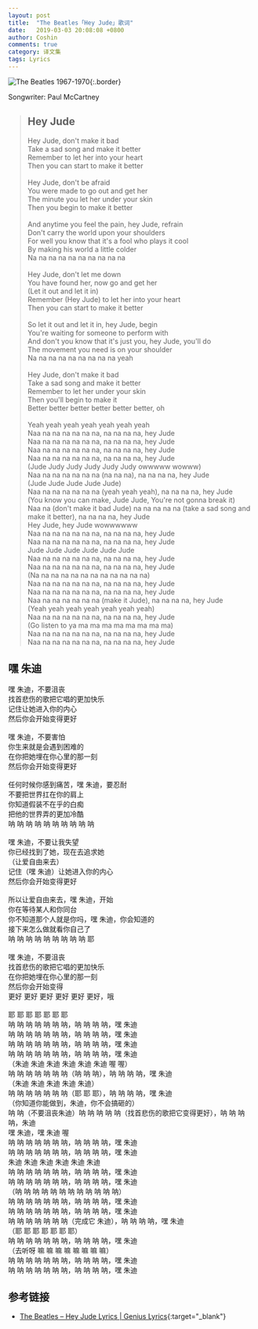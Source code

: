 ```yaml
---
layout: post
title:  "The Beatles「Hey Jude」歌词"
date:   2019-03-03 20:08:08 +0800
author: Coshin
comments: true
category: 译文集
tags: Lyrics
---
```

![The Beatles 1967-1970](https://is5-ssl.mzstatic.com/image/thumb/Music128/v4/27/70/11/2770116d-0a57-f107-ba91-bd3679d44e5f/source/600x600bb.jpg){:.border}

Songwriter: Paul McCartney

<blockquote class="original">
  <h2>Hey Jude</h2>
  <p>
    Hey Jude, don't make it bad<br>
    Take a sad song and make it better<br>
    Remember to let her into your heart<br>
    Then you can start to make it better<br>
    <br>
    Hey Jude, don't be afraid<br>
    You were made to go out and get her<br>
    The minute you let her under your skin<br>
    Then you begin to make it better<br>
    <br>
    And anytime you feel the pain, hey Jude, refrain<br>
    Don't carry the world upon your shoulders<br>
    For well you know that it's a fool who plays it cool<br>
    By making his world a little colder<br>
    Na na na na na na na na na na<br>
    <br>
    Hey Jude, don't let me down<br>
    You have found her, now go and get her<br>
    (Let it out and let it in)<br>
    Remember (Hey Jude) to let her into your heart<br>
    Then you can start to make it better<br>
    <br>
    So let it out and let it in, hey Jude, begin<br>
    You're waiting for someone to perform with<br>
    And don't you know that it's just you, hey Jude, you'll do<br>
    The movement you need is on your shoulder<br>
    Na na na na na na na na na yeah<br>
    <br>
    Hey Jude, don't make it bad<br>
    Take a sad song and make it better<br>
    Remember to let her under your skin<br>
    Then you'll begin to make it<br>
    Better better better better better better, oh<br>
    <br>
    Yeah yeah yeah yeah yeah yeah yeah<br>
    Naa na na na na na na, na na na na, hey Jude<br>
    Naa na na na na na na, na na na na, hey Jude<br>
    Naa na na na na na na, na na na na, hey Jude<br>
    Naa na na na na na na, na na na na, hey Jude<br>
    (Jude Judy Judy Judy Judy Judy owwwww wowww)<br>
    Naa na na na na na na (na na na), na na na na, hey Jude<br>
    (Jude Jude Jude Jude Jude)<br>
    Naa na na na na na na (yeah yeah yeah), na na na na, hey Jude<br>
    (You know you can make, Jude Jude, You're not gonna break it)<br>
    Naa na (don't make it bad Jude) na na na na na (take a sad song and make it better), na na na na, hey Jude<br>
    Hey Jude, hey Jude wowwwwww<br>
    Naa na na na na na na, na na na na, hey Jude<br>
    Naa na na na na na na, na na na na, hey Jude<br>
    Jude Jude Jude Jude Jude Jude<br>
    Naa na na na na na na, na na na na, hey Jude<br>
    Naa na na na na na na, na na na na, hey Jude<br>
    (Na na na na na na na na na na na na)<br>
    Naa na na na na na na, na na na na, hey Jude<br>
    Naa na na na na na na, na na na na, hey Jude<br>
    Naa na na na na na na (make it Jude), na na na na, hey Jude<br>
    (Yeah yeah yeah yeah yeah yeah yeah)<br>
    Naa na na na na na na, na na na na, hey Jude<br>
    (Go listen to ya ma ma ma ma ma ma ma ma)<br>
    Naa na na na na na na, na na na na, hey Jude<br>
    Naa na na na na na na, na na na na, hey Jude
  </p>
</blockquote>

<div class="translation">
  <h2>嘿 朱迪</h2>
  <p>
    嘿 朱迪，不要沮丧<br>
    找首悲伤的歌把它唱的更加快乐<br>
    记住让她进入你的内心<br>
    然后你会开始变得更好<br>
    <br>
    嘿 朱迪，不要害怕<br>
    你生来就是会遇到困难的<br>
    在你把她埋在你心里的那一刻<br>
    然后你会开始变得更好<br>
    <br>
    任何时候你感到痛苦，嘿 朱迪，要忍耐<br>
    不要把世界扛在你的肩上<br>
    你知道假装不在乎的白痴<br>
    把他的世界弄的更加冷酷<br>
    呐 呐 呐 呐 呐 呐 呐 呐 呐 呐<br>
    <br>
    嘿 朱迪，不要让我失望<br>
    你已经找到了她，现在去追求她<br>
    （让爱自由来去）<br>
    记住（嘿 朱迪）让她进入你的内心<br>
    然后你会开始变得更好<br>
    <br>
    所以让爱自由来去，嘿 朱迪，开始<br>
    你在等待某人和你同台<br>
    你不知道那个人就是你吗，嘿 朱迪，你会知道的<br>
    接下来怎么做就看你自己了<br>
    呐 呐 呐 呐 呐 呐 呐 呐 呐 耶<br>
    <br>
    嘿 朱迪，不要沮丧<br>
    找首悲伤的歌把它唱的更加快乐<br>
    在你把她埋在你心里的那一刻<br>
    然后你会开始变得<br>
    更好 更好 更好 更好 更好 更好，哦<br>
    <br>
    耶 耶 耶 耶 耶 耶 耶<br>
    呐 呐 呐 呐 呐 呐 呐，呐 呐 呐 呐，嘿 朱迪<br>
    呐 呐 呐 呐 呐 呐 呐，呐 呐 呐 呐，嘿 朱迪<br>
    呐 呐 呐 呐 呐 呐 呐，呐 呐 呐 呐，嘿 朱迪<br>
    呐 呐 呐 呐 呐 呐 呐，呐 呐 呐 呐，嘿 朱迪<br>
    （朱迪 朱迪 朱迪 朱迪 朱迪 朱迪 喔 喔）<br>
    呐 呐 呐 呐 呐 呐 呐（呐 呐 呐），呐 呐 呐 呐，嘿 朱迪<br>
    （朱迪 朱迪 朱迪 朱迪 朱迪）<br>
    呐 呐 呐 呐 呐 呐 呐（耶 耶 耶），呐 呐 呐 呐，嘿 朱迪<br>
    （你知道你能做到，朱迪，你不会搞砸的）<br>
    呐 呐（不要沮丧朱迪）呐 呐 呐 呐 呐（找首悲伤的歌把它变得更好），呐 呐 呐 呐，朱迪<br>
    嘿 朱迪，嘿 朱迪 喔<br>
    呐 呐 呐 呐 呐 呐 呐，呐 呐 呐 呐，嘿 朱迪<br>
    呐 呐 呐 呐 呐 呐 呐，呐 呐 呐 呐，嘿 朱迪<br>
    朱迪 朱迪 朱迪 朱迪 朱迪 朱迪<br>
    呐 呐 呐 呐 呐 呐 呐，呐 呐 呐 呐，嘿 朱迪<br>
    呐 呐 呐 呐 呐 呐 呐，呐 呐 呐 呐，嘿 朱迪<br>
    （呐 呐 呐 呐 呐 呐 呐 呐 呐 呐 呐 呐）<br>
    呐 呐 呐 呐 呐 呐 呐，呐 呐 呐 呐，嘿 朱迪<br>
    呐 呐 呐 呐 呐 呐 呐，呐 呐 呐 呐，嘿 朱迪<br>
    呐 呐 呐 呐 呐 呐 呐（完成它 朱迪），呐 呐 呐 呐，嘿 朱迪<br>
    （耶 耶 耶 耶 耶 耶 耶）<br>
    呐 呐 呐 呐 呐 呐 呐，呐 呐 呐 呐，嘿 朱迪<br>
    （去听呀 嘛 嘛 嘛 嘛 嘛 嘛 嘛 嘛）<br>
    呐 呐 呐 呐 呐 呐 呐，呐 呐 呐 呐，嘿 朱迪<br>
    呐 呐 呐 呐 呐 呐 呐，呐 呐 呐 呐，嘿 朱迪
  </p>
</div>

## 参考链接

* [The Beatles – Hey Jude Lyrics \| Genius Lyrics](https://genius.com/The-beatles-hey-jude-lyrics){:target="_blank"}
